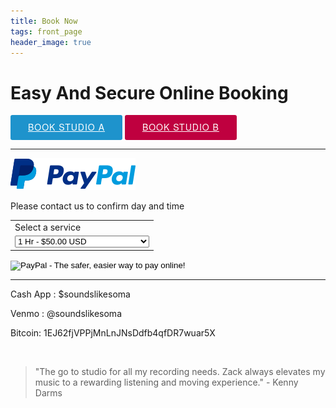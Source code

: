 ```yaml
---
title: Book Now
tags: front_page
header_image: true
---
```


# Easy And Secure Online Booking

<!-- Start Square Appointments Embed code --> <a target="_top" style=" background-color: #1E93CC; color: white; height: 40px; text-transform: uppercase; font-family: 'Square Market', 'helvetica neue', helvetica, arial, sans-serif; letter-spacing: 1px; line-height: 38px; padding: 0 28px; border-radius: 3px; font-weight: 500; font-size: 14px; cursor: pointer; display: inline-block; " href="https://squareup.com/appointments/book/8GNV6PJ8WK7YH/sounds-like-soma-philadelphia-pa" rel="nofollow">Book Studio A</a> <!-- End Square Appointments Embed code -->

<!-- Start Square Appointments Embed code --> <a target="_top" style=" background-color: #BF003F; color: white; height: 40px; text-transform: uppercase; font-family: 'Square Market', 'helvetica neue', helvetica, arial, sans-serif; letter-spacing: 1px; line-height: 38px; padding: 0 28px; border-radius: 3px; font-weight: 500; font-size: 14px; cursor: pointer; display: inline-block; " href="https://squareup.com/appointments/book/VC0MQHN4GS4ND/sls-studio-b-philadelphia-pa" rel="nofollow">Book Studio B</a> <!-- End Square Appointments Embed code -->


- - -

![Paypal](/img/paypal.png)

Please contact us to confirm day and time

<form action="https://www.paypal.com/cgi-bin/webscr" method="post" target="_top">
<input type="hidden" name="cmd" value="_s-xclick">
<input type="hidden" name="hosted_button_id" value="RDVYGAQDRFAM6">
<table>
<tr><td><input type="hidden" name="on0" value="Select  a service">Select  a service</td></tr><tr><td><select name="os0">
	<option value="1 Hr -">1 Hr - $50.00 USD</option>
	<option value="2 Hrs -">2 Hrs - $100.00 USD</option>
	<option value="3 Hrs -">3 Hrs - $150.00 USD</option>
	<option value="4 Hrs -">4 Hrs - $200.00 USD</option>
	<option value="10 Hrs -">10 Hrs - $450.00 USD</option>
	<option value="Mastering">Mastering $30.00 USD</option>
	<option value="Inst Mix / Master -">Inst Mix / Master - $90.00 USD</option>
	<option value="Multi Mix / Master-">Multi Mix / Master- $145.00 USD</option>
	<option value="50+ Mix / Master">50+ Mix / Master $200.00 USD</option>
</select> </td></tr>
</table>
<input type="hidden" name="currency_code" value="USD">
<input type="image" src="https://www.paypalobjects.com/en_US/i/btn/btn_paynowCC_LG.gif" border="0" name="submit" alt="PayPal - The safer, easier way to pay online!">
<img alt="" border="0" src="https://www.paypalobjects.com/en_US/i/scr/pixel.gif" width="1" height="1">
</form>

- - -

Cash App : $soundslikesoma

Venmo : @soundslikesoma

Bitcoin: 1EJ62fjVPPjMnLnJNsDdfb4qfDR7wuar5X

<br />

<blockquote>"The go to studio for all my recording needs.  Zack always elevates my music to a rewarding listening and moving experience." - Kenny Darms</blockquote>